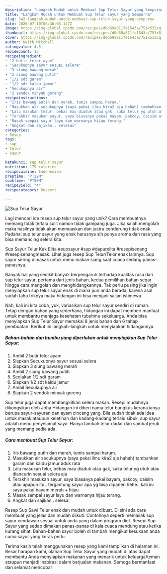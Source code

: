 ```yaml
---
description: "Langkah Mudah untuk Membuat Sup Telur Sayur yang Sempurna"
title: "Langkah Mudah untuk Membuat Sup Telur Sayur yang Sempurna"
slug: 342-langkah-mudah-untuk-membuat-sup-telur-sayur-yang-sempurna
date: 2020-07-10T06:30:03.127Z
image: https://img-global.cpcdn.com/recipes/d0d69a811fe1543a/751x532cq70/sup-telur-sayur-foto-resep-utama.jpg
thumbnail: https://img-global.cpcdn.com/recipes/d0d69a811fe1543a/751x532cq70/sup-telur-sayur-foto-resep-utama.jpg
cover: https://img-global.cpcdn.com/recipes/d0d69a811fe1543a/751x532cq70/sup-telur-sayur-foto-resep-utama.jpg
author: Keith Mitchell
ratingvalue: 4.5
reviewcount: 13
recipeingredient:
- "2 butir telor ayam"
- "Secukupnya sayur sesuai selera"
- "3 siung bawang merah"
- "2 siung bawang putih"
- "1/2 sdt garam"
- "1/2 sdt kaldu jamur"
- "Secukupnya air"
- "2 sendok minyak goreng"
recipeinstructions:
- "Iris bawang putih dan merah, tumis sampai harum."
- "Masukkan air secukupnya (saya pakai ilmu kira2 aja hahah) tambahkan garam dan kaldu jamur aduk rata"
- "Lalu masukan telur, bebas mau diaduk atau gak, suka telur yg utuh atau diancurin sesuai selera aja"
- "Terakhir masukan sayur, saya biasanya pakai bayam, pakcoy, caisim atau apapun itu.. tergantung sayur apa yg bisa dipanen hehe.. kali ini saya pakai bayam merah + hijau"
- "Masak sampai sayur layu dan warnanya hijau terang."
- "Angkat dan sajikan.. selesai"
categories:
- Resep
tags:
- sup
- telur
- sayur

katakunci: sup telur sayur 
nutrition: 179 calories
recipecuisine: Indonesian
preptime: "PT22M"
cooktime: "PT57M"
recipeyield: "4"
recipecategory: Dessert

---
```



![Sup Telur Sayur](https://img-global.cpcdn.com/recipes/d0d69a811fe1543a/751x532cq70/sup-telur-sayur-foto-resep-utama.jpg)

Lagi mencari ide resep sup telur sayur yang unik? Cara membuatnya memang tidak terlalu sulit namun tidak gampang juga. Jika salah mengolah maka hasilnya tidak akan memuaskan dan justru cenderung tidak enak. Padahal sup telur sayur yang enak harusnya sih punya aroma dan rasa yang bisa memancing selera kita.

Sup Sayur Telur Kak Elita #supsayur #sup #dapurelita #resepisenang #resepisenangmasak. Lihat juga resep Sup Telur/Telor enak lainnya. Sup sayur sering dimasak untuk menu makan siang saat cuaca sedang panas-panasnya.

Banyak hal yang sedikit banyak berpengaruh terhadap kualitas rasa dari sup telur sayur, pertama dari jenis bahan, kedua pemilihan bahan segar hingga cara mengolah dan menghidangkannya. Tak perlu pusing jika ingin menyiapkan sup telur sayur enak di mana pun anda berada, karena asal sudah tahu triknya maka hidangan ini bisa menjadi sajian istimewa.


Nah, kali ini kita coba, yuk, variasikan sup telur sayur sendiri di rumah. Tetap dengan bahan yang sederhana, hidangan ini dapat memberi manfaat untuk membantu menjaga kesehatan tubuhmu sekeluarga. Anda bisa menyiapkan Sup Telur Sayur memakai 8 jenis bahan dan 6 tahap pembuatan. Berikut ini langkah-langkah untuk menyiapkan hidangannya.

<!--inarticleads1-->

##### Bahan-bahan dan bumbu yang diperlukan untuk menyiapkan Sup Telur Sayur:

1. Ambil 2 butir telor ayam
1. Siapkan Secukupnya sayur sesuai selera
1. Siapkan 3 siung bawang merah
1. Ambil 2 siung bawang putih
1. Sediakan 1/2 sdt garam
1. Siapkan 1/2 sdt kaldu jamur
1. Ambil Secukupnya air
1. Siapkan 2 sendok minyak goreng


Sup telur juga dapat membangkitkan selera makan. Resepi mudahnya dikongsikan oleh Joha Hidangan ini diberi nama telur bungkus kerana ianya berupa sayur-sayuran dan ayam cincang yang. Bila sudah tidak ada idea untuk masak ataupun keletihan dan kadang-kadang terlalu sibuk, sup sayur adalah menu penyelamat saya. Hanya tambah telur dadar dan sambal jeruk yang memang sedia ada. 

<!--inarticleads2-->

##### Cara membuat Sup Telur Sayur:

1. Iris bawang putih dan merah, tumis sampai harum.
1. Masukkan air secukupnya (saya pakai ilmu kira2 aja hahah) tambahkan garam dan kaldu jamur aduk rata
1. Lalu masukan telur, bebas mau diaduk atau gak, suka telur yg utuh atau diancurin sesuai selera aja
1. Terakhir masukan sayur, saya biasanya pakai bayam, pakcoy, caisim atau apapun itu.. tergantung sayur apa yg bisa dipanen hehe.. kali ini saya pakai bayam merah + hijau
1. Masak sampai sayur layu dan warnanya hijau terang.
1. Angkat dan sajikan.. selesai


Resep Sup Sawi Telur enak dan mudah untuk dibuat. Di sini ada cara membuat yang jelas dan mudah diikuti. Contohnya seperti memasak sup sayur cendawan sesuai untuk anda yang dalam program diet. Resepi Sup Sayur yang sedap dimakan panas-panas di kala cuaca mendung atau ketika kurang sihat. Bahan-bahan sayur boleh di tambah mengikut kesukaan anda cuma sayur yang keras perlu. 

Terima kasih telah menggunakan resep yang kami tampilkan di halaman ini. Besar harapan kami, olahan Sup Telur Sayur yang mudah di atas dapat membantu Anda menyiapkan makanan yang menarik untuk keluarga/teman ataupun menjadi inspirasi dalam berjualan makanan. Semoga bermanfaat dan selamat mencoba!
